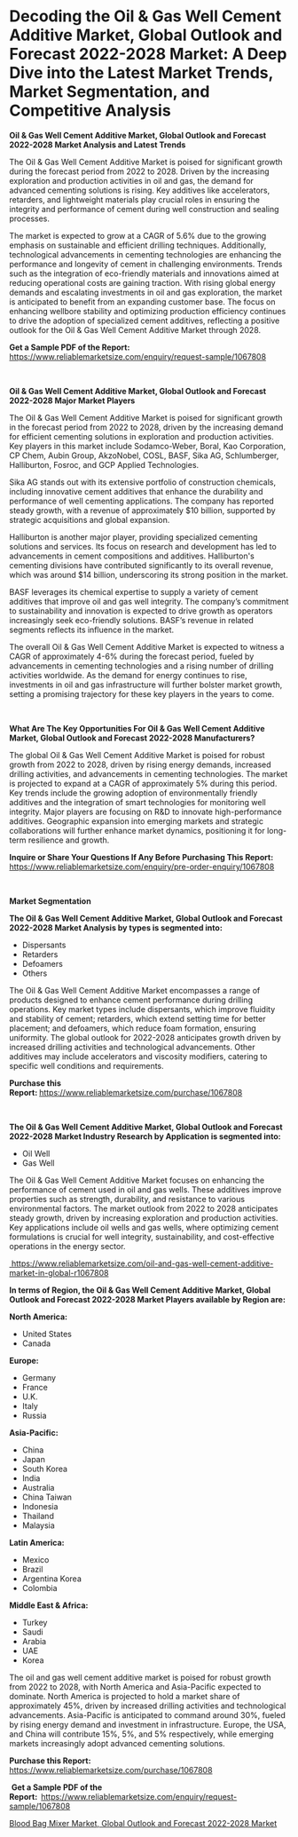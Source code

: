 <p><h1>Decoding the Oil & Gas Well Cement Additive Market, Global Outlook and Forecast 2022-2028 Market: A Deep Dive into the Latest Market Trends, Market Segmentation, and Competitive Analysis</h1></p><p><strong>Oil & Gas Well Cement Additive Market, Global Outlook and Forecast 2022-2028 Market Analysis and Latest Trends</strong></p>
<p><p>The Oil & Gas Well Cement Additive Market is poised for significant growth during the forecast period from 2022 to 2028. Driven by the increasing exploration and production activities in oil and gas, the demand for advanced cementing solutions is rising. Key additives like accelerators, retarders, and lightweight materials play crucial roles in ensuring the integrity and performance of cement during well construction and sealing processes.</p><p>The market is expected to grow at a CAGR of 5.6% due to the growing emphasis on sustainable and efficient drilling techniques. Additionally, technological advancements in cementing technologies are enhancing the performance and longevity of cement in challenging environments. Trends such as the integration of eco-friendly materials and innovations aimed at reducing operational costs are gaining traction. With rising global energy demands and escalating investments in oil and gas exploration, the market is anticipated to benefit from an expanding customer base. The focus on enhancing wellbore stability and optimizing production efficiency continues to drive the adoption of specialized cement additives, reflecting a positive outlook for the Oil & Gas Well Cement Additive Market through 2028.</p></p>
<p><strong>Get a Sample PDF of the Report:&nbsp;</strong> <a href="https://www.reliablemarketsize.com/enquiry/request-sample/1067808?utm_campaign=2041&utm_medium=2&utm_source=Github&utm_content=ia&utm_term=21032025&utm_id=oil-gas-well-cement-additive-market-global-outlook-and-forecast-2022-2028">https://www.reliablemarketsize.com/enquiry/request-sample/1067808</a></p>
<p>&nbsp;</p>
<p><strong>Oil & Gas Well Cement Additive Market, Global Outlook and Forecast 2022-2028 Major Market Players</strong></p>
<p><p>The Oil & Gas Well Cement Additive Market is poised for significant growth in the forecast period from 2022 to 2028, driven by the increasing demand for efficient cementing solutions in exploration and production activities. Key players in this market include Sodamco-Weber, Boral, Kao Corporation, CP Chem, Aubin Group, AkzoNobel, COSL, BASF, Sika AG, Schlumberger, Halliburton, Fosroc, and GCP Applied Technologies.</p><p>Sika AG stands out with its extensive portfolio of construction chemicals, including innovative cement additives that enhance the durability and performance of well cementing applications. The company has reported steady growth, with a revenue of approximately $10 billion, supported by strategic acquisitions and global expansion.</p><p>Halliburton is another major player, providing specialized cementing solutions and services. Its focus on research and development has led to advancements in cement compositions and additives. Halliburton's cementing divisions have contributed significantly to its overall revenue, which was around $14 billion, underscoring its strong position in the market.</p><p>BASF leverages its chemical expertise to supply a variety of cement additives that improve oil and gas well integrity. The company’s commitment to sustainability and innovation is expected to drive growth as operators increasingly seek eco-friendly solutions. BASF’s revenue in related segments reflects its influence in the market.</p><p>The overall Oil & Gas Well Cement Additive Market is expected to witness a CAGR of approximately 4-6% during the forecast period, fueled by advancements in cementing technologies and a rising number of drilling activities worldwide. As the demand for energy continues to rise, investments in oil and gas infrastructure will further bolster market growth, setting a promising trajectory for these key players in the years to come.</p></p>
<p>&nbsp;</p>
<p><strong>What Are The Key Opportunities For Oil & Gas Well Cement Additive Market, Global Outlook and Forecast 2022-2028 Manufacturers?</strong></p>
<p><p>The global Oil & Gas Well Cement Additive Market is poised for robust growth from 2022 to 2028, driven by rising energy demands, increased drilling activities, and advancements in cementing technologies. The market is projected to expand at a CAGR of approximately 5% during this period. Key trends include the growing adoption of environmentally friendly additives and the integration of smart technologies for monitoring well integrity. Major players are focusing on R&D to innovate high-performance additives. Geographic expansion into emerging markets and strategic collaborations will further enhance market dynamics, positioning it for long-term resilience and growth.</p></p>
<p><strong>Inquire or Share Your Questions If Any Before Purchasing This Report:</strong> <a href="https://www.reliablemarketsize.com/enquiry/pre-order-enquiry/1067808?utm_campaign=2041&utm_medium=2&utm_source=Github&utm_content=ia&utm_term=21032025&utm_id=oil-gas-well-cement-additive-market-global-outlook-and-forecast-2022-2028">https://www.reliablemarketsize.com/enquiry/pre-order-enquiry/1067808</a></p>
<p>&nbsp;</p>
<p><strong>Market Segmentation</strong></p>
<p><strong>The Oil & Gas Well Cement Additive Market, Global Outlook and Forecast 2022-2028 Market Analysis by types is segmented into:</strong></p>
<p><ul><li>Dispersants</li><li>Retarders</li><li>Defoamers</li><li>Others</li></ul></p>
<p><p>The Oil & Gas Well Cement Additive Market encompasses a range of products designed to enhance cement performance during drilling operations. Key market types include dispersants, which improve fluidity and stability of cement; retarders, which extend setting time for better placement; and defoamers, which reduce foam formation, ensuring uniformity. The global outlook for 2022-2028 anticipates growth driven by increased drilling activities and technological advancements. Other additives may include accelerators and viscosity modifiers, catering to specific well conditions and requirements.</p></p>
<p><strong>Purchase this Report:&nbsp;</strong><a href="https://www.reliablemarketsize.com/purchase/1067808?utm_campaign=2041&utm_medium=2&utm_source=Github&utm_content=ia&utm_term=21032025&utm_id=oil-gas-well-cement-additive-market-global-outlook-and-forecast-2022-2028">https://www.reliablemarketsize.com/purchase/1067808</a></p>
<p>&nbsp;</p>
<p><strong>The Oil & Gas Well Cement Additive Market, Global Outlook and Forecast 2022-2028 Market Industry Research by Application is segmented into:</strong></p>
<p><ul><li>Oil Well</li><li>Gas Well</li></ul></p>
<p><p>The Oil & Gas Well Cement Additive Market focuses on enhancing the performance of cement used in oil and gas wells. These additives improve properties such as strength, durability, and resistance to various environmental factors. The market outlook from 2022 to 2028 anticipates steady growth, driven by increasing exploration and production activities. Key applications include oil wells and gas wells, where optimizing cement formulations is crucial for well integrity, sustainability, and cost-effective operations in the energy sector.</p></p>
<p><a href="https://www.reliablemarketsize.com/oil-and-gas-well-cement-additive-market-in-global-r1067808?utm_campaign=2041&utm_medium=2&utm_source=Github&utm_content=ia&utm_term=21032025&utm_id=oil-gas-well-cement-additive-market-global-outlook-and-forecast-2022-2028">&nbsp;https://www.reliablemarketsize.com/oil-and-gas-well-cement-additive-market-in-global-r1067808</a></p>
<p><strong>In terms of Region, the Oil & Gas Well Cement Additive Market, Global Outlook and Forecast 2022-2028 Market Players available by Region are:</strong></p>
<p>
    <p> <strong> North America: </strong>
        <ul>
            <li>United States</li>
            <li>Canada</li>
        </ul>
        </p> 
    <p> <strong> Europe: </strong>
        <ul>
            <li>Germany</li>
            <li>France</li>
            <li>U.K.</li>
            <li>Italy</li>
            <li>Russia</li>
        </ul>
        </p> 
    <p> <strong> Asia-Pacific: </strong>
        <ul>
            <li>China</li>
            <li>Japan</li>
            <li>South Korea</li>
            <li>India</li>
            <li>Australia</li>
            <li>China Taiwan</li>
            <li>Indonesia</li>
            <li>Thailand</li>
            <li>Malaysia</li>
        </ul>
        </p> 
    <p> <strong> Latin America: </strong>
        <ul>
            <li>Mexico</li>
            <li>Brazil</li>
            <li>Argentina Korea</li>
            <li>Colombia</li>
        </ul>
        </p> 
    <p> <strong> Middle East & Africa: </strong>
        <ul>
            <li>Turkey</li>
            <li>Saudi</li>
            <li>Arabia</li>
            <li>UAE</li>
            <li>Korea</li>
        </ul>
    </p>
    </p>
<p><p>The oil and gas well cement additive market is poised for robust growth from 2022 to 2028, with North America and Asia-Pacific expected to dominate. North America is projected to hold a market share of approximately 45%, driven by increased drilling activities and technological advancements. Asia-Pacific is anticipated to command around 30%, fueled by rising energy demand and investment in infrastructure. Europe, the USA, and China will contribute 15%, 5%, and 5% respectively, while emerging markets increasingly adopt advanced cementing solutions.</p></p>
<p><strong>Purchase this Report: </strong><a href="https://www.reliablemarketsize.com/purchase/1067808?utm_campaign=2041&utm_medium=2&utm_source=Github&utm_content=ia&utm_term=21032025&utm_id=oil-gas-well-cement-additive-market-global-outlook-and-forecast-2022-2028">https://www.reliablemarketsize.com/purchase/1067808</a></p>
<p>&nbsp;<strong>Get a Sample PDF of the Report:&nbsp;&nbsp;</strong><a href="https://www.reliablemarketsize.com/enquiry/request-sample/1067808?utm_campaign=2041&utm_medium=2&utm_source=Github&utm_content=ia&utm_term=21032025&utm_id=oil-gas-well-cement-additive-market-global-outlook-and-forecast-2022-2028">https://www.reliablemarketsize.com/enquiry/request-sample/1067808</a></p>
<p><strong></strong></p>
<p><p><a href="https://github.com/ashepherd82/Market-Research-Report-List-7/blob/main/blood-bag-mixer-market-global-outlook-and-forecast-2022-2028-market.md?utm_campaign=2041&utm_medium=2&utm_source=Github&utm_content=ia&utm_term=21032025&utm_id=oil-gas-well-cement-additive-market-global-outlook-and-forecast-2022-2028">Blood Bag Mixer Market, Global Outlook and Forecast 2022-2028 Market</a></p></p>